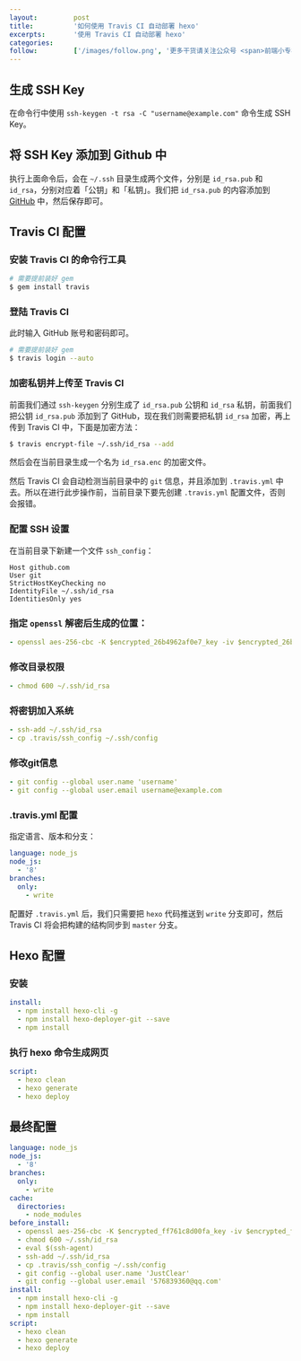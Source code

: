 ```yaml
---
layout:         post
title:          '如何使用 Travis CI 自动部署 hexo'
excerpts:       '使用 Travis CI 自动部署 hexo'
categories:     
follow:         ['/images/follow.png', '更多干货请关注公众号 <span>前端小专栏</span>']
---
```


## 生成 SSH Key

在命令行中使用 `ssh-keygen -t rsa -C "username@example.com"` 命令生成 SSH Key。

## 将 SSH Key 添加到 Github 中

执行上面命令后，会在 `~/.ssh` 目录生成两个文件，分别是 `id_rsa.pub` 和 `id_rsa`，分别对应着「公钥」和「私钥」。我们把 `id_rsa.pub` 的内容添加到 [GitHub](https://github.com/settings/ssh) 中，然后保存即可。

## Travis CI 配置

### 安装 Travis CI 的命令行工具

```sh
# 需要提前装好 gem
$ gem install travis
```

### 登陆 Travis CI

此时输入 GitHub 账号和密码即可。

```sh
# 需要提前装好 gem
$ travis login --auto
```

### 加密私钥并上传至 Travis CI

前面我们通过 `ssh-keygen` 分别生成了 `id_rsa.pub` 公钥和 `id_rsa` 私钥，前面我们把公钥 `id_rsa.pub` 添加到了 GitHub，现在我们则需要把私钥 `id_rsa` 加密，再上传到 Travis CI 中，下面是加密方法：

```sh
$ travis encrypt-file ~/.ssh/id_rsa --add
```

然后会在当前目录生成一个名为 `id_rsa.enc` 的加密文件。

然后 Travis CI 会自动检测当前目录中的 `git` 信息，并且添加到 `.travis.yml` 中去。所以在进行此步操作前，当前目录下要先创建 `.travis.yml` 配置文件，否则会报错。

### 配置 SSH 设置

在当前目录下新建一个文件 `ssh_config`：

```text
Host github.com
User git
StrictHostKeyChecking no
IdentityFile ~/.ssh/id_rsa
IdentitiesOnly yes
```

### 指定 `openssl` 解密后生成的位置：

```yml
- openssl aes-256-cbc -K $encrypted_26b4962af0e7_key -iv $encrypted_26b4962af0e7_iv -in id_rsa.enc -out ~/.ssh/id_rsa -d
```

### 修改目录权限

```yml
- chmod 600 ~/.ssh/id_rsa
```

### 将密钥加入系统

```yml
- ssh-add ~/.ssh/id_rsa
- cp .travis/ssh_config ~/.ssh/config
```

### 修改git信息

```yml
- git config --global user.name 'username'
- git config --global user.email username@example.com
```

### .travis.yml 配置

指定语言、版本和分支：

```yml
language: node_js
node_js:
  - '8'
branches:
  only:
    - write
```

配置好 `.travis.yml` 后，我们只需要把 `hexo` 代码推送到 `write` 分支即可，然后 Travis CI 将会把构建的结构同步到 `master` 分支。

## Hexo 配置

### 安装

```yml
install:
  - npm install hexo-cli -g
  - npm install hexo-deployer-git --save
  - npm install
```

### 执行 hexo 命令生成网页

```yml
script:
  - hexo clean
  - hexo generate
  - hexo deploy
```

## 最终配置

```yml
language: node_js
node_js:
  - '8'
branches:
  only:
    - write
cache:
  directories:
    - node_modules
before_install:
  - openssl aes-256-cbc -K $encrypted_ff761c8d00fa_key -iv $encrypted_ff761c8d00fa_iv -in id_rsa.enc -out ~/.ssh/id_rsa -d
  - chmod 600 ~/.ssh/id_rsa
  - eval $(ssh-agent)
  - ssh-add ~/.ssh/id_rsa
  - cp .travis/ssh_config ~/.ssh/config
  - git config --global user.name 'JustClear'
  - git config --global user.email '576839360@qq.com'
install:
  - npm install hexo-cli -g
  - npm install hexo-deployer-git --save
  - npm install
script:
  - hexo clean
  - hexo generate
  - hexo deploy
```

